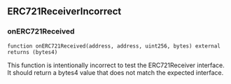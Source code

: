 ## ERC721ReceiverIncorrect

### onERC721Received

```solidity
function onERC721Received(address, address, uint256, bytes) external returns (bytes4)
```

This function is intentionally incorrect to test the ERC721Receiver interface.
It should return a bytes4 value that does not match the expected interface.

